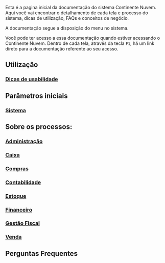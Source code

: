 Esta é a pagina inicial da documentação do sistema Continente Nuvem. Aqui você vai encontrar o detalhamento de cada tela e processo do sistema,  dicas de utilização, FAQs e conceitos de negócio. 

A documentação segue a disposição do menu no sistema.

Você pode ter acesso a essa documentação quando estiver acessando o Continente Nuvem. Dentro de cada tela, através da tecla `F1`, há um link direto para a documentação referente ao seu acesso.



## Utilização

### [Dicas de usabilidade](dicas.md#dicas)

## Parâmetros iniciais

### [Sistema](sistema.md)



## Sobre os processos:

### [Administração](administracao.md)

### [Caixa](compras.md)

### [Compras](compras.md)

### [Contabilidade](contabilidade.md)

### [Estoque](estoque.md)

### [Financeiro](financeiro.md)

### [Gestão Fiscal](gestao_fiscal.md)

### [Venda](venda.md)



## Perguntas Frequentes

